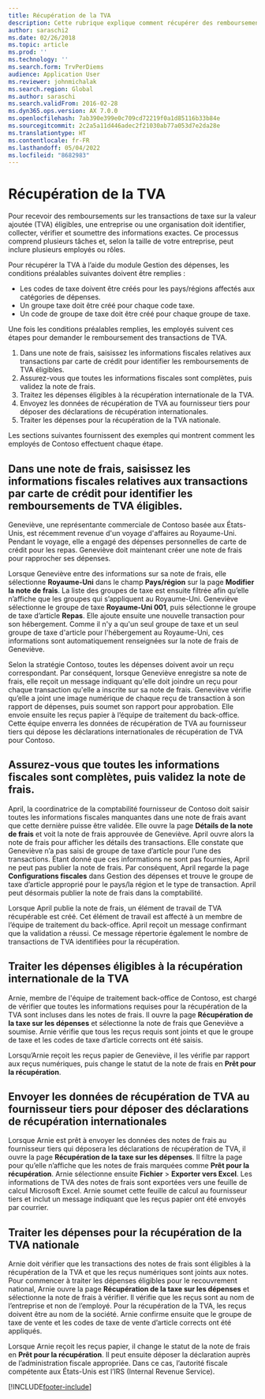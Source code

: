 ```yaml
---
title: Récupération de la TVA
description: Cette rubrique explique comment récupérer des remboursements sur les transactions de taxe sur la valeur ajoutée (TVA).
author: saraschi2
ms.date: 02/26/2018
ms.topic: article
ms.prod: ''
ms.technology: ''
ms.search.form: TrvPerDiems
audience: Application User
ms.reviewer: johnmichalak
ms.search.region: Global
ms.author: saraschi
ms.search.validFrom: 2016-02-28
ms.dyn365.ops.version: AX 7.0.0
ms.openlocfilehash: 7ab390e399e0c709cd72219f0a1d85116b33b84e
ms.sourcegitcommit: 2c2a5a11d446adec2f21030ab77a053d7e2da28e
ms.translationtype: HT
ms.contentlocale: fr-FR
ms.lasthandoff: 05/04/2022
ms.locfileid: "8682983"
---
```

# <a name="vat-recovery"></a>Récupération de la TVA 

Pour recevoir des remboursements sur les transactions de taxe sur la valeur ajoutée (TVA) éligibles, une entreprise ou une organisation doit identifier, collecter, vérifier et soumettre des informations exactes. Ce processus comprend plusieurs tâches et, selon la taille de votre entreprise, peut inclure plusieurs employés ou rôles.

Pour récupérer la TVA à l’aide du module Gestion des dépenses, les conditions préalables suivantes doivent être remplies :

- Les codes de taxe doivent être créés pour les pays/régions affectés aux catégories de dépenses.
- Un groupe taxe doit être créé pour chaque code taxe.
- Un code de groupe de taxe doit être créé pour chaque groupe de taxe.

Une fois les conditions préalables remplies, les employés suivent ces étapes pour demander le remboursement des transactions de TVA.

1. Dans une note de frais, saisissez les informations fiscales relatives aux transactions par carte de crédit pour identifier les remboursements de TVA éligibles.
2. Assurez-vous que toutes les informations fiscales sont complètes, puis validez la note de frais.
3. Traitez les dépenses éligibles à la récupération internationale de la TVA.
4. Envoyez les données de récupération de TVA au fournisseur tiers pour déposer des déclarations de récupération internationales.
5. Traiter les dépenses pour la récupération de la TVA nationale.

Les sections suivantes fournissent des exemples qui montrent comment les employés de Contoso effectuent chaque étape.

## <a name="on-an-expense-report-enter-tax-information-about-credit-card-transactions-to-identify-eligible-vat-refunds"></a>Dans une note de frais, saisissez les informations fiscales relatives aux transactions par carte de crédit pour identifier les remboursements de TVA éligibles.

Geneviève, une représentante commerciale de Contoso basée aux États-Unis, est récemment revenue d'un voyage d'affaires au Royaume-Uni. Pendant le voyage, elle a engagé des dépenses personnelles de carte de crédit pour les repas. Geneviève doit maintenant créer une note de frais pour rapprocher ses dépenses.

Lorsque Geneviève entre des informations sur sa note de frais, elle sélectionne **Royaume-Uni** dans le champ **Pays/région** sur la page **Modifier la note de frais**. La liste des groupes de taxe est ensuite filtrée afin qu’elle n’affiche que les groupes qui s’appliquent au Royaume-Uni. Geneviève sélectionne le groupe de taxe **Royaume-Uni 001**, puis sélectionne le groupe de taxe d’article **Repas**. Elle ajoute ensuite une nouvelle transaction pour son hébergement. Comme il n'y a qu'un seul groupe de taxe et un seul groupe de taxe d'article pour l'hébergement au Royaume-Uni, ces informations sont automatiquement renseignées sur la note de frais de Geneviève.

Selon la stratégie Contoso, toutes les dépenses doivent avoir un reçu correspondant. Par conséquent, lorsque Geneviève enregistre sa note de frais, elle reçoit un message indiquant qu'elle doit joindre un reçu pour chaque transaction qu'elle a inscrite sur sa note de frais. Geneviève vérifie qu’elle a joint une image numérique de chaque reçu de transaction à son rapport de dépenses, puis soumet son rapport pour approbation. Elle envoie ensuite les reçus papier à l’équipe de traitement du back-office. Cette équipe enverra les données de récupération de TVA au fournisseur tiers qui dépose les déclarations internationales de récupération de TVA pour Contoso.

## <a name="make-sure-that-all-tax-information-is-complete-and-then-post-the-expense-report"></a>Assurez-vous que toutes les informations fiscales sont complètes, puis validez la note de frais.

April, la coordinatrice de la comptabilité fournisseur de Contoso doit saisir toutes les informations fiscales manquantes dans une note de frais avant que cette dernière puisse être validée. Elle ouvre la page **Détails de la note de frais** et voit la note de frais approuvée de Geneviève. April ouvre alors la note de frais pour afficher les détails des transactions. Elle constate que Geneviève n’a pas saisi de groupe de taxe d’article pour l’une des transactions. Étant donné que ces informations ne sont pas fournies, April ne peut pas publier la note de frais. Par conséquent, April regarde la page **Configurations fiscales** dans Gestion des dépenses et trouve le groupe de taxe d’article approprié pour le pays/la région et le type de transaction. April peut désormais publier la note de frais dans la comptabilité.

Lorsque April publie la note de frais, un élément de travail de TVA récupérable est créé. Cet élément de travail est affecté à un membre de l’équipe de traitement du back-office. April reçoit un message confirmant que la validation a réussi. Ce message répertorie également le nombre de transactions de TVA identifiées pour la récupération.

## <a name="process-expenses-that-are-eligible-for-international-vat-recovery"></a>Traiter les dépenses éligibles à la récupération internationale de la TVA

Arnie, membre de l'équipe de traitement back-office de Contoso, est chargé de vérifier que toutes les informations requises pour la récupération de la TVA sont incluses dans les notes de frais. Il ouvre la page **Récupération de la taxe sur les dépenses** et sélectionne la note de frais que Geneviève a soumise. Arnie vérifie que tous les reçus requis sont joints et que le groupe de taxe et les codes de taxe d’article corrects ont été saisis.

Lorsqu’Arnie reçoit les reçus papier de Geneviève, il les vérifie par rapport aux reçus numériques, puis change le statut de la note de frais en **Prêt pour la récupération**.

## <a name="send-vat-recovery-data-to-the-third-party-vendor-to-file-international-recovery-returns"></a>Envoyer les données de récupération de TVA au fournisseur tiers pour déposer des déclarations de récupération internationales

Lorsque Arnie est prêt à envoyer les données des notes de frais au fournisseur tiers qui déposera les déclarations de récupération de TVA, il ouvre la page **Récupération de la taxe sur les dépenses**. Il filtre la page pour qu’elle n’affiche que les notes de frais marquées comme **Prêt pour la récupération**. Arnie sélectionne ensuite **Fichier** &gt; **Exporter vers Excel**. Les informations de TVA des notes de frais sont exportées vers une feuille de calcul Microsoft Excel. Arnie soumet cette feuille de calcul au fournisseur tiers et inclut un message indiquant que les reçus papier ont été envoyés par courrier.

## <a name="process-expenses-for-domestic-vat-recovery"></a>Traiter les dépenses pour la récupération de la TVA nationale

Arnie doit vérifier que les transactions des notes de frais sont éligibles à la récupération de la TVA et que les reçus numériques sont joints aux notes. Pour commencer à traiter les dépenses éligibles pour le recouvrement national, Arnie ouvre la page **Récupération de la taxe sur les dépenses** et sélectionne la note de frais à vérifier. Il vérifie que les reçus sont au nom de l’entreprise et non de l’employé. Pour la récupération de la TVA, les reçus doivent être au nom de la société. Arnie confirme ensuite que le groupe de taxe de vente et les codes de taxe de vente d’article corrects ont été appliqués.

Lorsque Arnie reçoit les reçus papier, il change le statut de la note de frais en **Prêt pour la récupération**. Il peut ensuite déposer la déclaration auprès de l’administration fiscale appropriée. Dans ce cas, l’autorité fiscale compétente aux États-Unis est l’IRS (Internal Revenue Service).


[!INCLUDE[footer-include](../includes/footer-banner.md)]
